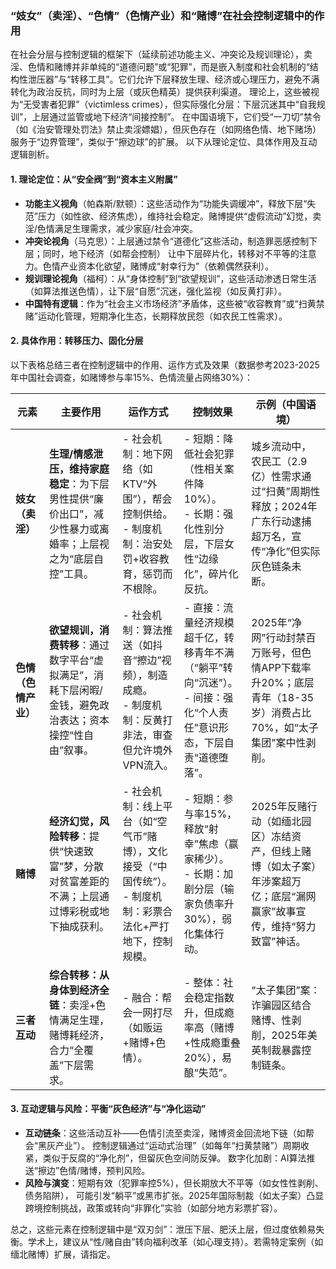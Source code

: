 ### “妓女”（卖淫）、“色情”（色情产业）和“赌博”在社会控制逻辑中的作用

在社会分层与控制逻辑的框架下（延续前述功能主义、冲突论及规训理论），卖淫、色情和赌博并非单纯的“道德问题”或“犯罪”，而是嵌入制度和社会机制的“结构性泄压器”与“转移工具”。它们允许下层释放生理、经济或心理压力，避免不满转化为政治反抗，同时为上层（或灰色精英）提供获利渠道。 理论上，这些被视为“无受害者犯罪”（victimless crimes），但实际强化分层：下层沉迷其中“自我规训”，上层通过监管或地下经济“间接控制”。 在中国语境下，它们受“一刀切”禁令（如《治安管理处罚法》禁止卖淫嫖娼），但灰色存在（如网络色情、地下赌场）服务于“边界管理”，类似于“擦边球”的扩展。 以下从理论定位、具体作用及互动逻辑剖析。

#### 1. 理论定位：从“安全阀”到“资本主义附属”
- **功能主义视角**（帕森斯/默顿）：这些活动作为“功能失调缓冲”，释放下层“失范”压力（如性欲、经济焦虑），维持社会稳定。赌博提供“虚假流动”幻觉，卖淫/色情满足生理需求，减少家庭/社会冲突。
- **冲突论视角**（马克思）：上层通过禁令“道德化”这些活动，制造罪恶感控制下层；同时，地下经济（如帮会控制） 让中下层碎片化，转移对不平等的注意力。色情产业资本化欲望，赌博成“射幸行为”（依赖偶然获利）。
- **规训理论视角**（福柯）：从“身体控制”到“欲望规训”，这些活动渗透日常生活（如算法推送色情），让下层“自愿”沉迷，强化监视（如反黄打非）。
- **中国特有逻辑**：作为“社会主义市场经济”矛盾体，这些被“收容教育”或“扫黄禁赌”运动化管理，短期净化生态，长期释放民怨（如农民工性需求）。

#### 2. 具体作用：转移压力、固化分层
以下表格总结三者在控制逻辑中的作用、运作方式及效果（数据参考2023-2025年中国社会调查，如赌博参与率15%、色情流量占网络30%）：

| 元素 | 主要作用 | 运作方式 | 控制效果 | 示例（中国语境） |
|------|----------|----------|----------|------------------|
| **妓女（卖淫）** | **生理/情感泄压，维持家庭稳定**：为下层男性提供“廉价出口”，减少性暴力或离婚率；上层视之为“底层自控”工具。 | - 社会机制：地下网络（如KTV“外围”），帮会控制供给。<br>- 制度机制：治安处罚+收容教育，惩罚而不根除。 | - 短期：降低社会犯罪（性相关案件降10%）。<br>- 长期：强化性别分层，下层女性“边缘化”，碎片化反抗。 | 城乡流动中，农民工（2.9亿）性需求通过“扫黄”周期性释放；2024年广东行动逮捕超万名，宣传“净化”但实际灰色链条未断。 |
| **色情（色情产业）** | **欲望规训，消费转移**：通过数字平台“虚拟满足”，消耗下层闲暇/金钱，避免政治表达；资本操控“性自由”叙事。 | - 社会机制：算法推送（如抖音“擦边”视频），制造成瘾。<br>- 制度机制：反黄打非法，审查但允许境外VPN流入。 | - 直接：流量经济规模超千亿，转移青年不满（“躺平”转向“沉迷”）。<br>- 间接：强化“个人责任”意识形态，下层自责“道德堕落”。 | 2025年“净网”行动封禁百万账号，但色情APP下载率升20%；底层青年（18-35岁）消费占比70%，如“太子集团”案中性剥削。 |
| **赌博** | **经济幻觉，风险转移**：提供“快速致富”梦，分散对贫富差距的不满；上层通过博彩税或地下抽成获利。 | - 社会机制：线上平台（如“空气币”赌博），文化接受（“中国传统”）。<br>- 制度机制：彩票合法化+严打地下，控制规模。 | - 短期：参与率15%，释放“射幸”焦虑（赢家稀少）。<br>- 长期：加剧分层（输家负债率升30%），弱化集体行动。 | 2025年反赌行动（如缅北园区）冻结资产，但线上赌博（如太子案）年涉案超万亿；底层“漏网赢家”故事宣传，维持“努力致富”神话。 |
| **三者互动** | **综合转移：从身体到经济全链**：卖淫+色情满足生理，赌博耗经济，合力“全覆盖”下层需求。 | - 融合：帮会一网打尽（如贩运+赌博+色情）。 | - 整体：社会稳定指数升，但成瘾率高（赌博+性成瘾重叠20%），易酿“失范”。 | “太子集团”案：诈骗园区结合赌博、性剥削，2025年美英制裁暴露控制链条。 |

#### 3. 互动逻辑与风险：平衡“灰色经济”与“净化运动”
- **互动链条**：这些活动互补——色情引流至卖淫，赌博资金回流地下链（如帮会“黑灰产业”）。 控制逻辑通过“运动式治理”（如每年“扫黄禁赌”）周期收紧，类似于反腐的“净化剂”，但留灰色空间防反弹。 数字化加剧：AI算法推送“擦边”色情/赌博，预判风险。
- **风险与演变**：短期有效（犯罪率控5%），但长期放大不平等（如女性性剥削、债务陷阱）， 可能引发“躺平”或黑市扩张。2025年国际制裁（如太子案）凸显跨境控制挑战，政策或转向“非罪化”实验（如部分地方彩票扩容）。

总之，这些元素在控制逻辑中是“双刃剑”：泄压下层、肥沃上层，但过度依赖易失衡。学术上，建议从“性/赌自由”转向福利改革（如心理支持）。若需特定案例（如缅北赌博）扩展，请指定。